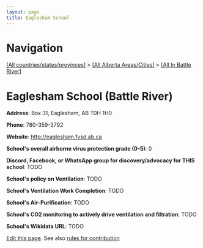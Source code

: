 ```yaml
---
layout: page
title: Eaglesham School
---
```

# Navigation

[[All countries/states/provinces]](../../..) > [[All Alberta Areas/Cities]](../..) > [[All In Battle River]](..)

# Eaglesham School (Battle River)

**Address**: Box 31, Eaglesham, AB T0H 1H0

**Phone**: 780-359-3792

**Website**: <http://eaglesham.fvsd.ab.ca>

**School's overall airborne virus protection grade (0-5)**: 0

**Discord, Facebook, or WhatsApp group for discovery/advocacy for THIS school**: TODO

**School's policy on Ventilation**: TODO

**School's Ventilation Work Completion**: TODO

**School's Air-Purification**: TODO

**School's CO2 monitoring to actively drive ventilation and filtration**: TODO

**School's Wikidata URL**: TODO


[Edit this page](https://github.com/ventilate-schools/AB/edit/main/./Battle_River/Eaglesham_School.md). See also [rules for contribution](../../../contribution-rules/)